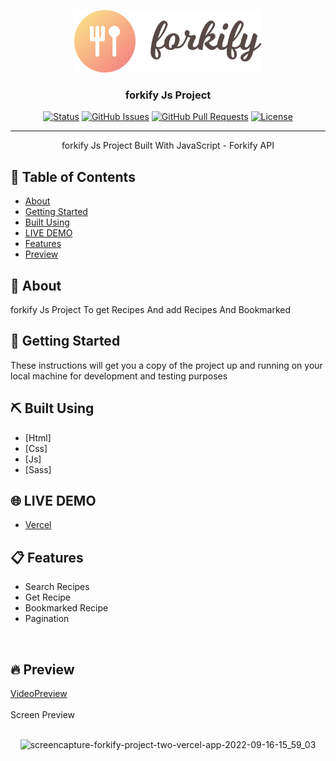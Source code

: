 <p align="center">
  <a href="" rel="noopener">
 <img width=300px height=100px src="./src/img/logo.png" alt="Project logo"></a>
</p>

<h3 align="center"> forkify Js Project </h3>

<div align="center">

[![Status](https://img.shields.io/badge/status-active-success.svg)]()
[![GitHub Issues](https://img.shields.io/github/issues/kylelobo/The-Documentation-Compendium.svg)](https://github.com/kylelobo/The-Documentation-Compendium/issues)
[![GitHub Pull Requests](https://img.shields.io/github/issues-pr/kylelobo/The-Documentation-Compendium.svg)](https://github.com/kylelobo/The-Documentation-Compendium/pulls)
[![License](https://img.shields.io/badge/license-MIT-blue.svg)](/LICENSE)

</div>

---

<p align="center"> forkify Js Project  Built With JavaScript - Forkify API 
</p>

## 📝 Table of Contents

- [About](#about)
- [Getting Started](#getting_started)
- [Built Using](#built_using)
- [LIVE DEMO](#LIVE_DEMO)
- [Features](#Features)
- [Preview](#Preview)


## 🧐 About <a name = "about"></a>

forkify Js Project To get Recipes And add Recipes And Bookmarked 
  <br> 

## 🏁 Getting Started <a name = "getting_started"></a>

These instructions will get you a copy of the project up and running on your local machine for development and testing purposes


## ⛏️ Built Using <a name = "built_using"></a>

- [Html]
- [Css]
- [Js]
- [Sass]

## 🌐 LIVE DEMO <a name = "LIVE_DEMO"></a>

- [Vercel](https://forkify-project-two.vercel.app/)

## 📋 Features <a name = "Features"></a>

- Search Recipes
- Get   Recipe
- Bookmarked Recipe
- Pagination 
<br />

## 🔥 Preview <a name = "Preview"></a>

<div>
  <a name = "VideoPreview"  href="https://drive.google.com/file/d/1MStBVkjJvgcPFMBAZnm3l_WG_neYYLp1/view?usp=sharing"  >VideoPreview</a>
</div>
<br />
  <div >Screen Preview</div>
<br />
<div align="center">
   
   ![screencapture-forkify-project-two-vercel-app-2022-09-16-15_59_03](https://user-images.githubusercontent.com/89071774/190660290-6621a443-266f-40bc-a3bd-8bc58bdcaac7.png)

</div>
<br />